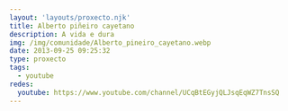 ```yaml
---
layout: 'layouts/proxecto.njk'
title: Alberto piñeiro cayetano
description: A vida e dura
img: /img/comunidade/Alberto_pineiro_cayetano.webp
date: 2013-09-25 09:25:32
type: proxecto
tags:
  - youtube
redes:
  youtube: https://www.youtube.com/channel/UCqBtEGyjQLJsqEqWZ7TnsSQ
---
```

